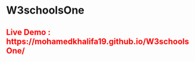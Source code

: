 # W3schoolsOne
<h2 style ="color:red;">Live Demo : https://mohamedkhalifa19.github.io/W3schoolsOne/ </h2>
